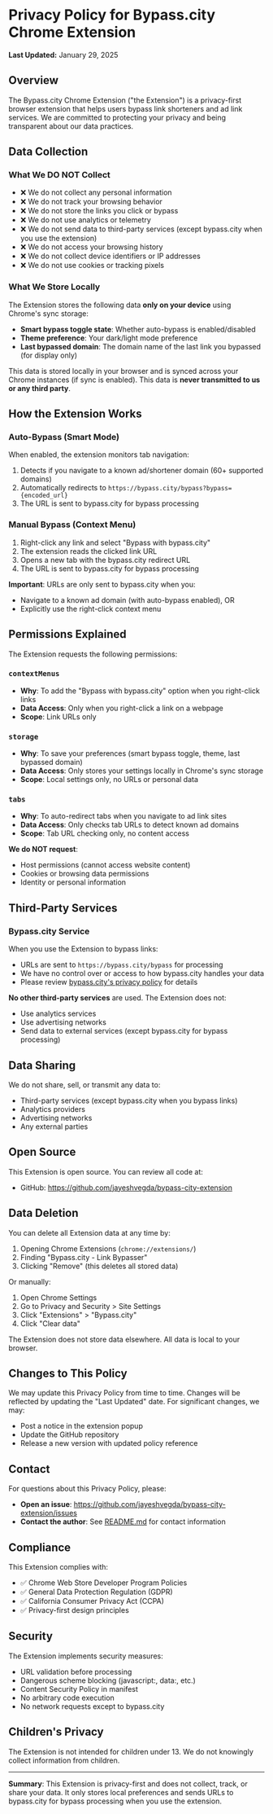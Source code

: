 # Privacy Policy for Bypass.city Chrome Extension

**Last Updated:** January 29, 2025

## Overview

The Bypass.city Chrome Extension ("the Extension") is a privacy-first browser extension that helps users bypass link shorteners and ad link services. We are committed to protecting your privacy and being transparent about our data practices.

## Data Collection

### What We DO NOT Collect

- ❌ We do not collect any personal information
- ❌ We do not track your browsing behavior
- ❌ We do not store the links you click or bypass
- ❌ We do not use analytics or telemetry
- ❌ We do not send data to third-party services (except bypass.city when you use the extension)
- ❌ We do not access your browsing history
- ❌ We do not collect device identifiers or IP addresses
- ❌ We do not use cookies or tracking pixels

### What We Store Locally

The Extension stores the following data **only on your device** using Chrome's sync storage:

- **Smart bypass toggle state**: Whether auto-bypass is enabled/disabled
- **Theme preference**: Your dark/light mode preference
- **Last bypassed domain**: The domain name of the last link you bypassed (for display only)

This data is stored locally in your browser and is synced across your Chrome instances (if sync is enabled). This data is **never transmitted to us or any third party**.

## How the Extension Works

### Auto-Bypass (Smart Mode)

When enabled, the extension monitors tab navigation:
1. Detects if you navigate to a known ad/shortener domain (60+ supported domains)
2. Automatically redirects to `https://bypass.city/bypass?bypass={encoded_url}`
3. The URL is sent to bypass.city for bypass processing

### Manual Bypass (Context Menu)

1. Right-click any link and select "Bypass with bypass.city"
2. The extension reads the clicked link URL
3. Opens a new tab with the bypass.city redirect URL
4. The URL is sent to bypass.city for bypass processing

**Important**: URLs are only sent to bypass.city when you:
- Navigate to a known ad domain (with auto-bypass enabled), OR
- Explicitly use the right-click context menu

## Permissions Explained

The Extension requests the following permissions:

### `contextMenus`
- **Why**: To add the "Bypass with bypass.city" option when you right-click links
- **Data Access**: Only when you right-click a link on a webpage
- **Scope**: Link URLs only

### `storage`
- **Why**: To save your preferences (smart bypass toggle, theme, last bypassed domain)
- **Data Access**: Only stores your settings locally in Chrome's sync storage
- **Scope**: Local settings only, no URLs or personal data

### `tabs`
- **Why**: To auto-redirect tabs when you navigate to ad link sites
- **Data Access**: Only checks tab URLs to detect known ad domains
- **Scope**: Tab URL checking only, no content access

**We do NOT request**:
- Host permissions (cannot access website content)
- Cookies or browsing data permissions
- Identity or personal information

## Third-Party Services

### Bypass.city Service

When you use the Extension to bypass links:
- URLs are sent to `https://bypass.city/bypass` for processing
- We have no control over or access to how bypass.city handles your data
- Please review [bypass.city's privacy policy](https://bypass.city/privacy) for details

**No other third-party services** are used. The Extension does not:
- Use analytics services
- Use advertising networks
- Send data to external services (except bypass.city for bypass processing)

## Data Sharing

We do not share, sell, or transmit any data to:
- Third-party services (except bypass.city when you bypass links)
- Analytics providers
- Advertising networks
- Any external parties

## Open Source

This Extension is open source. You can review all code at:
- GitHub: https://github.com/jayeshvegda/bypass-city-extension

## Data Deletion

You can delete all Extension data at any time by:
1. Opening Chrome Extensions (`chrome://extensions/`)
2. Finding "Bypass.city - Link Bypasser"
3. Clicking "Remove" (this deletes all stored data)

Or manually:
1. Open Chrome Settings
2. Go to Privacy and Security > Site Settings
3. Click "Extensions" > "Bypass.city"
4. Click "Clear data"

The Extension does not store data elsewhere. All data is local to your browser.

## Changes to This Policy

We may update this Privacy Policy from time to time. Changes will be reflected by updating the "Last Updated" date. For significant changes, we may:
- Post a notice in the extension popup
- Update the GitHub repository
- Release a new version with updated policy reference

## Contact

For questions about this Privacy Policy, please:
- **Open an issue**: https://github.com/jayeshvegda/bypass-city-extension/issues
- **Contact the author**: See [README.md](README.md) for contact information

## Compliance

This Extension complies with:
- ✅ Chrome Web Store Developer Program Policies
- ✅ General Data Protection Regulation (GDPR)
- ✅ California Consumer Privacy Act (CCPA)
- ✅ Privacy-first design principles

## Security

The Extension implements security measures:
- URL validation before processing
- Dangerous scheme blocking (javascript:, data:, etc.)
- Content Security Policy in manifest
- No arbitrary code execution
- No network requests except to bypass.city

## Children's Privacy

The Extension is not intended for children under 13. We do not knowingly collect information from children.

---

**Summary**: This Extension is privacy-first and does not collect, track, or share your data. It only stores local preferences and sends URLs to bypass.city for bypass processing when you use the extension.
